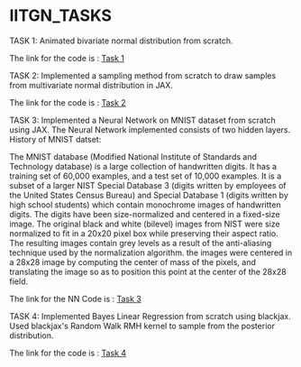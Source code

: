 # IITGN_TASKS
TASK 1:
Animated bivariate normal distribution from scratch.

The link for the code is : [Task 1](https://github.com/JaithraVarma/IITGN_TASKS/blob/main/TASK1.ipynb)

TASK 2:
Implemented a sampling method from scratch to draw samples from multivariate normal distribution in JAX.

The link for the code is : [Task 2](https://github.com/JaithraVarma/IITGN_TASKS/blob/main/TASK2.ipynb)

TASK 3:
Implemented a Neural Network on MNIST dataset from scratch using JAX. The Neural Network implemented consists of two hidden layers.
History of MNIST datset:

The MNIST database (Modified National Institute of Standards and Technology database) is a large collection of handwritten digits. It has a training set of 60,000 examples, and a test set of 10,000 examples. It is a subset of a larger NIST Special Database 3 (digits written by employees of the United States Census Bureau) and Special Database 1 (digits written by high school students) which contain monochrome images of handwritten digits. The digits have been size-normalized and centered in a fixed-size image. The original black and white (bilevel) images from NIST were size normalized to fit in a 20x20 pixel box while preserving their aspect ratio. The resulting images contain grey levels as a result of the anti-aliasing technique used by the normalization algorithm. the images were centered in a 28x28 image by computing the center of mass of the pixels, and translating the image so as to position this point at the center of the 28x28 field.

The link for the NN Code is : [Task 3](https://github.com/JaithraVarma/IITGN_TASKS/blob/main/TASK3%20(1).ipynb) 

TASK 4:
Implemented Bayes Linear Regression from scratch using blackjax. Used blackjax's Random Walk RMH kernel to sample from the posterior distribution.

The link for the code is : [Task 4](https://github.com/JaithraVarma/IITGN_TASKS/blob/main/TASK4.ipynb)



